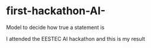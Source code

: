 # first-hackathon-AI-
Model to decide how true a statement is

I attended the EESTEC AI hackathon and this is my result
